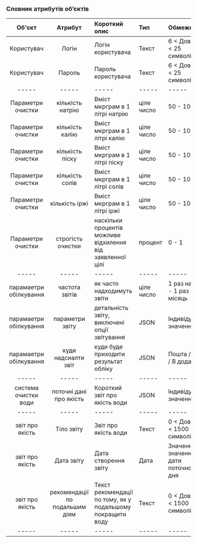 ### Словник атрибутів об’єктів

|Об'єкт|Атрибут|Короткий опис|Тип|Обмеження|
|:-----:|:-----:|:-----|:-----|:-----|
|Користувач|Логін|Логін користувача|Текст|6 < Довжина < 25 символів|
|Користувач|Пароль|Пароль користувача|Текст|6 < Довжина < 25 символів|
|-----|-----|-----|-----|-----|
|Параметри очистки|кількість натрію|Вміст мкрграм в 1 літрі натрію|ціле число|50 - 1000|
|Параметри очистки|кількість калію|Вміст мкрграм в 1 літрі калію|ціле число|50 - 1000|
|Параметри очистки|кількість піску|Вміст мкрграм в 1 літрі піску|ціле число|50 - 1000|
|Параметри очистки|кількість солів|Вміст мкрграм в 1 літрі солів|ціле число|50 - 1000|
|Параметри очистки|кількість іржі|Вміст мкрграм в 1 літрі іржі|ціле число|50 - 1000|
|Параметри очистки|строгість очистки|наскільки процентів можливе відхилення від заявленної цілі|процент|0 - 1|
|-----|-----|-----|-----|-----|
|парамаетри обілкування|частота звітів|як часто надходимуть звіти|ціле число|1 раз на день - 1 раз на місяць|
|парамаетри обілкування|параметри звіту|детальність звіту, виключені опції звітування|JSON|Індивідуальне значення|
|парамаетри обілкування|куди надсиалти звіт|куди буде приходити результат обліку|JSON|Пошта / СМС / В додатку|
|-----|-----|-----|-----|-----|
|система очистки води|поточні дані про якість|Короткий звіт про якість води|JSON|Індивідуальні значення|
|-----|-----|-----|-----|-----|
|звіт про якість|Тіло звіту|Звіт про якість води|Текст|0 < Довжина < 1500 символів|
|звіт про якість|Дата звіту|Дата створення звіту|Дата|Значення >= значення дати поточного дня|
|звіт про якість|рекомендації по подальшим діям|Текст рекомендації по тому, як у подальшому покращити воду|Текст|0 < Довжина < 1500 символів|
|-----|-----|-----|-----|-----|